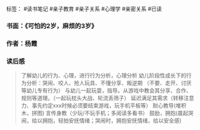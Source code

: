 标签： #读书笔记 #亲子教育 #亲子关系 #心理学 #亲密关系  #已读

### 书面：《可怕的2岁，麻烦的3岁》
### 作者：杨霞
### 读后感
> 了解幼儿的行为、心理，进行行为分析，心理分析
> 幼儿阶段性成长下的行为分析：哭闹、咬人、抢人玩具、不懂分享、叛逆期
> （不要、走开、讨厌等幼儿专有行为）
> 与幼儿一起玩耍，指导。从游戏中教会其分享、合作、规则等道理。（一起玩枕头大战、轮流丢筛子）
> 延迟满足其需求（转移注意力、事先约定xxx时候必须要结束游戏，玩手机平板等）
> 耐心教导(堆积木，拼图)
> 言传身教（少玩/不玩手机；多阅读多看书）
> 鼓励，拥抱(晨起哭闹，给以拥抱，轻拍安抚情绪；哭闹时，拥抱安抚情绪，给以安全感)